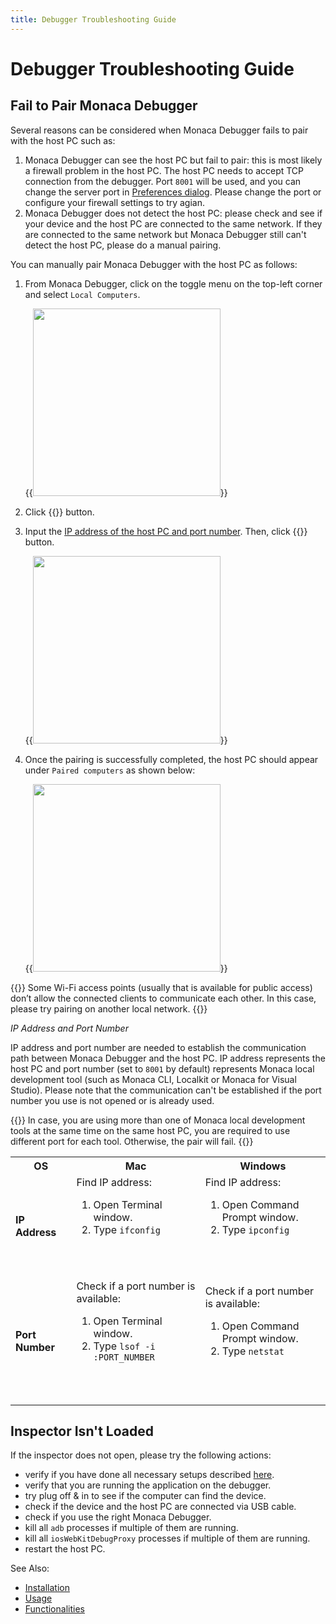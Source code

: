 ```yaml
---
title: Debugger Troubleshooting Guide
---
```


# Debugger Troubleshooting Guide

## Fail to Pair Monaca Debugger

Several reasons can be considered when Monaca Debugger fails to pair
with the host PC such as:

1.  Monaca Debugger can see the host PC but fail to pair: this is most
    likely a firewall problem in the host PC. The host PC needs to
    accept TCP connection from the debugger. Port `8001` will be used, and
    you can change the server port in [Preferences dialog](/en/monaca_localkit/manual/overview/#localkit-preference). Please change the
    port or configure your firewall settings to try agian.
2.  Monaca Debugger does not detect the host PC: please check and see if
    your device and the host PC are connected to the same network. If
    they are connected to the same network but Monaca Debugger still
    can't detect the host PC, please do a manual pairing.

You can manually pair Monaca Debugger with the host PC as follows:

1.  From Monaca Debugger, click on the toggle menu on the top-left
    corner and select `Local Computers`.

    {{<img src="/images/debugger/manual/troubleshooting/1.png" width="300">}}  

2.  Click {{<guilabel name="Pair the New Computer">}} button.
3.  Input the [IP address of the host PC and port number](#ip-port).
    Then, click {{<guilabel name="Pair">}} button.

    {{<img src="/images/debugger/manual/troubleshooting/2.png" width="300">}}  

4.  Once the pairing is successfully completed, the host PC should
    appear under `Paired computers` as shown below:

    {{<img src="/images/debugger/manual/troubleshooting/3.png" width="300">}}  

{{<note>}}
    Some Wi-Fi access points (usually that is available for public access) don’t allow the connected clients to communicate each other. In this case, please try pairing on another local network.
{{</note>}}

<a name="ip-port"></a>*IP Address and Port Number*

IP address and port number are needed to establish the communication
path between Monaca Debugger and the host PC. IP address represents the
host PC and port number (set to `8001` by default) represents Monaca local
development tool (such as Monaca CLI, Localkit or Monaca for Visual
Studio). Please note that the communication can't be established if the
port number you use is not opened or is already used.

{{<note>}}
    In case, you are using more than one of Monaca local development tools at the same time on the same host PC, you are required to use different port for each tool. Otherwise, the pair will fail.
{{</note>}}

<table>
    <tr>
        <th>OS</th>
        <th>Mac</th>
        <th>Windows</th>
    </tr>
    <tr>
        <td><b>IP Address</b></td>
        <td>Find IP address:
            <ol>
                <li>Open Terminal window.</li>
                <li>Type <code>ifconfig</code.</li>
            </ol>
        </td>
        <td>Find IP address:
            <ol>
                <li>Open Command Prompt window.</li>
                <li>Type <code>ipconfig</code.</li>
            </ol>
        </td>
    </tr>
    <tr>
        <td><b>Port Number</b></td>
        <td>Check if a port number is available:
            <ol>
                <li>Open Terminal window.</li>
                <li>Type <code>lsof -i :PORT_NUMBER</code.</li>
            </ol>
        </td>
        <td>Check if a port number is available:
            <ol>
                <li>Open Command Prompt window.</li>
                <li>Type <code>netstat</code.</li>
            </ol>
        </td>
    </tr>
</table>

## <a name="troubleshoot-inspector"></a> Inspector Isn't Loaded

If the inspector does not open, please try the following actions:

-   verify if you have done all necessary setups described [here](../debug/#debugger-with-local-tools).
-   verify that you are running the application on the debugger.
-   try plug off & in to see if the computer can find the device.
-   check if the device and the host PC are connected via USB cable.
-   check if you use the right Monaca Debugger.
-   kill all `adb` processes if multiple of them are running.
-   kill all `iosWebKitDebugProxy` processes if multiple of them are
    running.
-   restart the host PC.

See Also: 

- [Installation](../installation)
- [Usage](../debug)
- [Functionalities](../features)